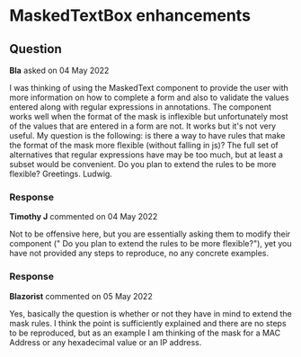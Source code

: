 # MaskedTextBox enhancements

## Question

**Bla** asked on 04 May 2022

I was thinking of using the MaskedText component to provide the user with more information on how to complete a form and also to validate the values entered along with regular expressions in annotations. The component works well when the format of the mask is inflexible but unfortunately most of the values that are entered in a form are not. It works but it's not very useful. My question is the following: is there a way to have rules that make the format of the mask more flexible (without falling in js)? The full set of alternatives that regular expressions have may be too much, but at least a subset would be convenient. Do you plan to extend the rules to be more flexible? Greetings. Ludwig.

### Response

**Timothy J** commented on 04 May 2022

Not to be offensive here, but you are essentially asking them to modify their component (" Do you plan to extend the rules to be more flexible?"), yet you have not provided any steps to reproduce, no any concrete examples.

### Response

**Blazorist** commented on 05 May 2022

Yes, basically the question is whether or not they have in mind to extend the mask rules. I think the point is sufficiently explained and there are no steps to be reproduced, but as an example I am thinking of the mask for a MAC Address or any hexadecimal value or an IP address.
